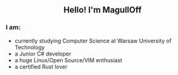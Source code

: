 <h2 align="center">Hello! I'm MagullOff</h2>
                                                                                                                                   
### I am:
- currently studying Computer Science at Warsaw University of Technology
- a Junior C# developer
- a huge Linux/Open Source/VIM enthusiast
- a certified Rust lover
